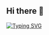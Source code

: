 ## Hi there 👋
[![Typing SVG](https://readme-typing-svg.demolab.com/?lines=Hi+Nice+to+meet+you+I'm+YuKai+Han)](https://git.io/typing-svg)
